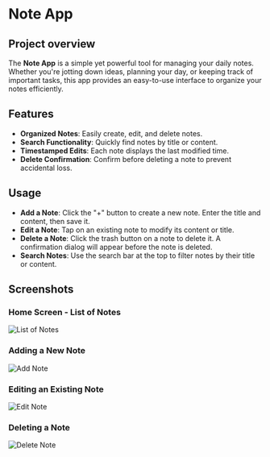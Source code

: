 # Note App

## Project overview
The **Note App** is a simple yet powerful tool for managing your daily notes. Whether you're jotting down ideas, planning your day, or keeping track of important tasks, this app provides an easy-to-use interface to organize your notes efficiently.

## Features
- **Organized Notes**: Easily create, edit, and delete notes.
- **Search Functionality**: Quickly find notes by title or content.
- **Timestamped Edits**: Each note displays the last modified time.
- **Delete Confirmation**: Confirm before deleting a note to prevent accidental loss.

## Usage
- **Add a Note**: Click the "+" button to create a new note. Enter the title and content, then save it.
- **Edit a Note**: Tap on an existing note to modify its content or title.
- **Delete a Note**: Click the trash button on a note to delete it. A confirmation dialog will appear before the note is deleted.
- **Search Notes**: Use the search bar at the top to filter notes by their title or content.

## Screenshots
### Home Screen - List of Notes
![List of Notes](Screenshots/Screenshot_20240821_184118.png)

### Adding a New Note
![Add Note](Screenshots/Screenshot_20240821_184231.png)

### Editing an Existing Note
![Edit Note](Screenshots/Screenshot_20240821_184515.png)

### Deleting a Note
![Delete Note](Screenshots/Screenshot_20240821_184542.png)
